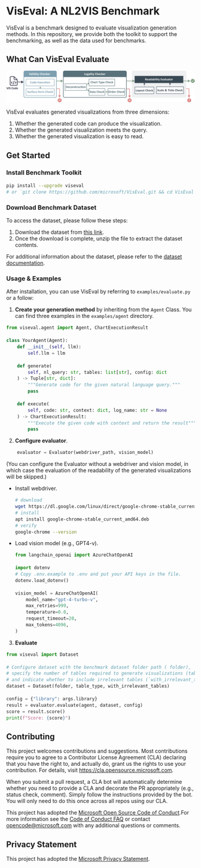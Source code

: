 # VisEval: A NL2VIS Benchmark
VisEval is a benchmark designed to evaluate visualization generation methods. 
In this repository, we provide both the toolkit to support the benchmarking, as well as the data used for benchmarks.

## What Can VisEval Evaluate

![The pipeline of VisEval includes three key modules: the validity checker, the legality checker, and the readability evaluator.](docs/images/framework.png)

VisEval evaluates generated visualizations from three dimensions: 
1. Whether the generated code can produce the visualization.
2. Whether the generated visualization meets the query.
3. Whether the generated visualization is easy to read.


## Get Started
### Install Benchmark Toolkit

```bash
pip install --upgrade viseval
# or `git clone https://github.com/microsoft/VisEval.git && cd VisEval && pip install --upgrade -e .`
```

### Download Benchmark Dataset
To access the dataset, please follow these steps:

1. Download the dataset from [this link](https://github.com/microsoft/VisEval/blob/main/viseval_dataset.zip).
2. Once the download is complete, unzip the file to extract the dataset contents.

For additional information about the dataset, please refer to the [dataset documentation](docs/data.md).

### Usage & Examples
After installation, you can use VisEval by referring to `examples/evaluate.py` or a follow:


1. **Create your generation method** by inheriting from the `Agent` Class. You can find three examples in the `examples/agent` directory.
```python
from viseval.agent import Agent, ChartExecutionResult

class YourAgent(Agent):
    def __init__(self, llm):
        self.llm = llm
    
    def generate(
        self, nl_query: str, tables: list[str], config: dict
    ) -> Tuple[str, dict]:
        """Generate code for the given natural language query."""
        pass

    def execute(
        self, code: str, context: dict, log_name: str = None
    ) -> ChartExecutionResult:
        """Execute the given code with context and return the result"""
        pass
```

2. **Configure evaluator**.
```python
    evaluator = Evaluator(webdriver_path, vision_model)
```
(You can configure the Evaluator without a webdriver and vision model, in which case the evaluation of the readability of the generated visualizations will be skipped.)

- Install webdriver.
    ```bash
    # download
    wget https://dl.google.com/linux/direct/google-chrome-stable_current_amd64.deb
    # install
    apt install google-chrome-stable_current_amd64.deb
    # verify
    google-chrome --version
    ```

- Load vision model (e.g., GPT4-v).
    ```python
    from langchain_openai import AzureChatOpenAI

    import dotenv
    # Copy .env.example to .env and put your API keys in the file.
    dotenv.load_dotenv()

    vision_model = AzureChatOpenAI(
        model_name="gpt-4-turbo-v",
        max_retries=999,
        temperature=0.0,
        request_timeout=20,
        max_tokens=4096,
    )
    ```
    
3. **Evaluate**
```python
from viseval import Dataset

# Configure dataset with the benchmark dataset folder path ( folder), 
# specify the number of tables required to generate visualizations (table_type`: all, single, or multiple),
# and indicate whether to include irrelevant tables (`with_irrelevant_tables`).
dataset = Dataset(folder, table_type, with_irrelevant_tables)

config = {"library": args.library}
result = evaluator.evaluate(agent, dataset, config)
score = result.score()
print(f"Score: {score}")
```


## Contributing

This project welcomes contributions and suggestions.  Most contributions require you to agree to a Contributor License Agreement (CLA) declaring that you have the right to, and actually do, grant us the rights to use your contribution. For details, visit https://cla.opensource.microsoft.com.

When you submit a pull request, a CLA bot will automatically determine whether you need to provide a CLA and decorate the PR appropriately (e.g., status check, comment). Simply follow the instructions provided by the bot. You will only need to do this once across all repos using our CLA.

This project has adopted the [Microsoft Open Source Code of Conduct](https://opensource.microsoft.com/codeofconduct/).For more information see the [Code of Conduct FAQ](https://opensource.microsoft.com/codeofconduct/faq/) or contact [opencode@microsoft.com](mailto:opencode@microsoft.com) with any additional questions or comments.

## Privacy Statement

This project has adopted the [Microsoft Privacy Statement](https://go.microsoft.com/fwlink/?LinkId=521839.).

